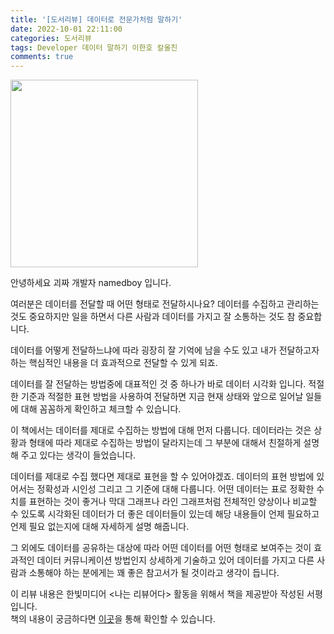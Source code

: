 ```yaml
---
title: '[도서리뷰] 데이터로 전문가처럼 말하기'
date: 2022-10-01 22:11:00
categories: 도서리뷰
tags: Developer 데이터 말하기 이한호 칼올친
comments: true
---
```


<img src='https://firebasestorage.googleapis.com/v0/b/github-blog-39e5f.appspot.com/o/data_said.jpg?alt=media&token=44e36f2f-4ce3-41b4-bb30-2644e71a53e2' width='300px'/>

안녕하세요 괴짜 개발자 namedboy 입니다.

여러분은 데이터를 전달할 때 어떤 형태로 전달하시나요?
데이터를 수집하고 관리하는 것도 중요하지만 일을 하면서 다른 사람과 데이터를 가지고 잘 소통하는 것도 참 중요합니다.

데이터를 어떻게 전달하느냐에 따라 굉장히 잘 기억에 남을 수도 있고 내가 전달하고자 하는 핵심적인 내용을 더 효과적으로 전달할 수 있게 되죠.

데이터를 잘 전달하는 방법중에 대표적인 것 중 하나가 바로 데이터 시각화 입니다.
적절한 기준과 적절한 표현 방법을 사용하여 전달하면 지금 현재 상태와 앞으로 일어날 일들에 대해 꼼꼼하게 확인하고 체크할 수 있습니다.

이 책에서는 데이터를 제대로 수집하는 방법에 대해 먼저 다룹니다.
데이터라는 것은 상황과 형태에 따라 제대로 수집하는 방법이 달라지는데 그 부분에 대해서 친절하게 설명해 주고 있다는 생각이 들었습니다.

데이터를 제대로 수집 했다면 제대로 표현을 할 수 있어야겠죠.
데이터의 표현 방법에 있어서는 정확성과 시인성 그리고 그 기준에 대해 다룹니다.
어떤 데이터는 표로 정확한 수치를 표현하는 것이 좋거나 막대 그래프나 라인 그래프처럼 전체적인 양상이나 비교할 수 있도록 시각화된 데이터가 더 좋은 데이터들이 있는데 해당 내용들이 언제 필요하고 언제 필요 없는지에 대해 자세하게 설명 해줍니다.
 
그 외에도 데이터를 공유하는 대상에 따라 어떤 데이터를 어떤 형태로 보여주는 것이 효과적인 데이터 커뮤니케이션 방법인지 상세하게 기술하고 있어 데이터를 가지고 다른 사람과 소통해야 하는 분에게는 꽤 좋은 참고서가 될 것이라고 생각이 듭니다.

이 리뷰 내용은 한빛미디어 &lt;나는 리뷰어다&gt; 활동을 위해서 책을 제공받아 작성된 서평입니다.  
책의 내용이 궁금하다면 [이곳](https://www.hanbit.co.kr/store/books/look.php?p_code=B5424596013)을 통해 확인할 수 있습니다.

